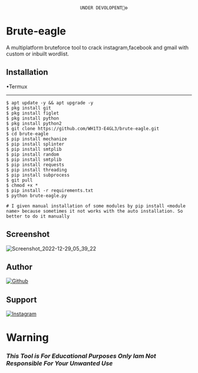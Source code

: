 								UNDER DEVOLOPENT🔧⚙
# Brute-eagle
A multiplatform bruteforce tool  to crack instagram,facebook and gmail with custom or inbuilt wordlist.

## Installation
•Termux
_______________
	$ apt update -y && apt upgrade -y
	$ pkg install git
	$ pkg install figlet
  	$ pkg install python
	$ pkg install python2
	$ git clone https://github.com/WH1T3-E4GL3/brute-eagle.git
	$ cd brute-eagle
	$ pip install mechanize
	$ pip install splinter
  	$ pip install smtplib
  	$ pip install random
  	$ pip install smtplib
  	$ pip install requests
  	$ pip install threading
  	$ pip install subprocess
	$ git pull
	$ chmod +x *
	$ pip install -r requirements.txt
	$ python brute-eagle.py
	
	# I given manual installation of some modules by pip install <module name> because sometimes it not works with the auto installation. So better to do it manually
	




## Screenshot

![Screenshot_2022-12-29_05_39_22](https://user-images.githubusercontent.com/118425907/209940420-eadadfb9-fc2d-4b08-83cb-273b9051d4c1.png)
## Author
<a href="https://github.com/WH173-E4GL3"><img title="Github" src="https://img.shields.io/badge/WH173-E4GL3-brightgreen?style=for-the-badge&logo=github"></a>
## Support
[![Instagram](https://img.shields.io/badge/TELEGRAM-red?style=for-the-badge&logo=telegram)](https://t.me/Ka_KsHi_HaTaKe)

# Warning


### ***This Tool is For Educational Purposes Only Iam Not Responsible For Your Unwanted Use***

